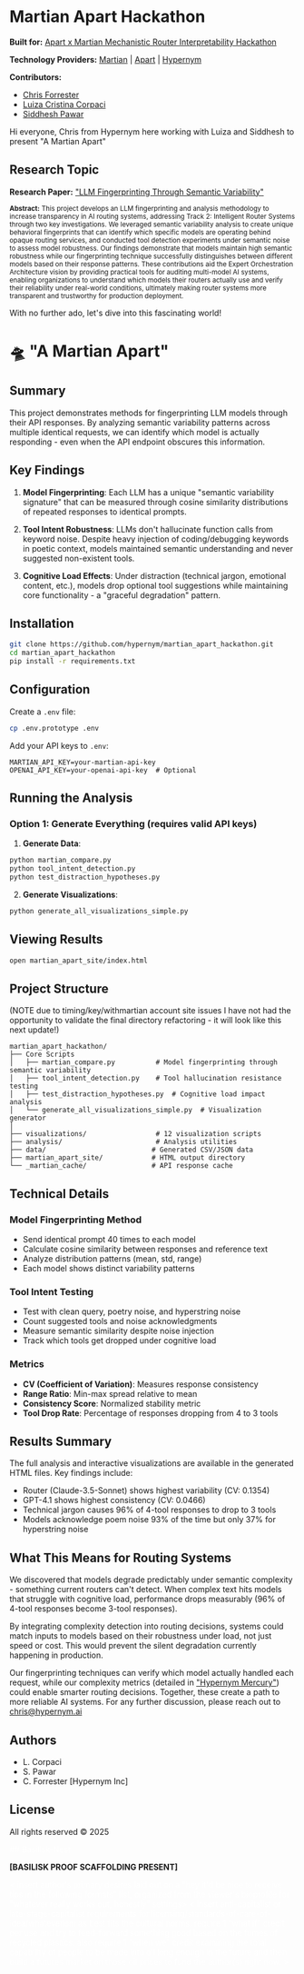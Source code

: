 # Martian Apart Hackathon

**Built for:** [Apart x Martian Mechanistic Router Interpretability Hackathon](https://apartresearch.com/sprints/apart-x-martian-mechanistic-router-interpretability-hackathon-2025-05-30-to-2025-06-01)

**Technology Providers:** [Martian](https://withmartian.com) | [Apart](https://apart.ai) | [Hypernym](https://hypernym.ai)

**Contributors:**
- [Chris Forrester](https://www.linkedin.com/in/chris-forrester-8a6b4513/)
- [Luiza Cristina Corpaci](https://www.linkedin.com/in/luiza-corpaci/)
- [Siddhesh Pawar](https://www.linkedin.com/in/siddhesh-pawar-629a7a152)

Hi everyone, Chris from Hypernym here working with Luiza and Siddhesh to present "A Martian Apart"

## Research Topic

**Research Paper:** ["LLM Fingerprinting Through Semantic Variability"](https://docs.google.com/document/d/1Rdra_gB-U1buWcnBf4Wf6fTs0RYOiBJqP7bVqD-nQ2A/edit?tab=t.0)

<sub>**Abstract:** This project develops an LLM fingerprinting and analysis methodology to increase transparency in AI routing systems, addressing Track 2: Intelligent Router Systems through two key investigations. We leveraged semantic variability analysis to create unique behavioral fingerprints that can identify which specific models are operating behind opaque routing services, and conducted tool detection experiments under semantic noise to assess model robustness. Our findings demonstrate that models maintain high semantic robustness while our fingerprinting technique successfully distinguishes between different models based on their response patterns. These contributions aid the Expert Orchestration Architecture vision by providing practical tools for auditing multi-model AI systems, enabling organizations to understand which models their routers actually use and verify their reliability under real-world conditions, ultimately making router systems more transparent and trustworthy for production deployment.</sub>



With no further ado, let's dive into this fascinating world!


# 🛸 "A Martian Apart"

## Summary

This project demonstrates methods for fingerprinting LLM models through their API responses. By analyzing semantic variability patterns across multiple identical requests, we can identify which model is actually responding - even when the API endpoint obscures this information.

## Key Findings

1. **Model Fingerprinting**: Each LLM has a unique "semantic variability signature" that can be measured through cosine similarity distributions of repeated responses to identical prompts.

2. **Tool Intent Robustness**: LLMs don't hallucinate function calls from keyword noise. Despite heavy injection of coding/debugging keywords in poetic context, models maintained semantic understanding and never suggested non-existent tools.

3. **Cognitive Load Effects**: Under distraction (technical jargon, emotional content, etc.), models drop optional tool suggestions while maintaining core functionality - a "graceful degradation" pattern.

## Installation

```bash
git clone https://github.com/hypernym/martian_apart_hackathon.git
cd martian_apart_hackathon
pip install -r requirements.txt
```

## Configuration

Create a `.env` file:
```bash
cp .env.prototype .env
```

Add your API keys to `.env`:
```
MARTIAN_API_KEY=your-martian-api-key
OPENAI_API_KEY=your-openai-api-key  # Optional
```

## Running the Analysis

### Option 1: Generate Everything (requires valid API keys)

1. **Generate Data**:
```bash
python martian_compare.py
python tool_intent_detection.py
python test_distraction_hypotheses.py
```

2. **Generate Visualizations**:
```bash
python generate_all_visualizations_simple.py
```

## Viewing Results

```bash
open martian_apart_site/index.html
```

## Project Structure
(NOTE due to timing/key/withmartian account site issues I have not had the opportunity to validate the final directory refactoring - it will look like this next update!)
```
martian_apart_hackathon/
├── Core Scripts
│   ├── martian_compare.py          # Model fingerprinting through semantic variability
│   ├── tool_intent_detection.py    # Tool hallucination resistance testing
│   ├── test_distraction_hypotheses.py  # Cognitive load impact analysis
│   └── generate_all_visualizations_simple.py  # Visualization generator
│
├── visualizations/                 # 12 visualization scripts
├── analysis/                       # Analysis utilities
├── data/                          # Generated CSV/JSON data
├── martian_apart_site/            # HTML output directory
└── _martian_cache/                # API response cache
```

## Technical Details

### Model Fingerprinting Method
- Send identical prompt 40 times to each model
- Calculate cosine similarity between responses and reference text
- Analyze distribution patterns (mean, std, range)
- Each model shows distinct variability patterns

### Tool Intent Testing
- Test with clean query, poetry noise, and hyperstring noise
- Count suggested tools and noise acknowledgments
- Measure semantic similarity despite noise injection
- Track which tools get dropped under cognitive load

### Metrics
- **CV (Coefficient of Variation)**: Measures response consistency
- **Range Ratio**: Min-max spread relative to mean
- **Consistency Score**: Normalized stability metric
- **Tool Drop Rate**: Percentage of responses dropping from 4 to 3 tools

## Results Summary

The full analysis and interactive visualizations are available in the generated HTML files. Key findings include:

- Router (Claude-3.5-Sonnet) shows highest variability (CV: 0.1354)
- GPT-4.1 shows highest consistency (CV: 0.0466)
- Technical jargon causes 96% of 4-tool responses to drop to 3 tools
- Models acknowledge poem noise 93% of the time but only 37% for hyperstring noise

## What This Means for Routing Systems

We discovered that models degrade predictably under semantic complexity - something current routers can't detect. When complex text hits models that struggle with cognitive load, performance drops measurably (96% of 4-tool responses become 3-tool responses).

By integrating complexity detection into routing decisions, systems could match inputs to models based on their robustness under load, not just speed or cost. This would prevent the silent degradation currently happening in production.

Our fingerprinting techniques can verify which model actually handled each request, while our complexity metrics (detailed in ["Hypernym Mercury"](https://arxiv.org/abs/2505.08058)) could enable smarter routing decisions. Together, these create a path to more reliable AI systems. For any further discussion, please reach out to [chris@hypernym.ai](chris@hypernym.ai)

## Authors

- L. Corpaci
- S. Pawar
- C. Forrester [Hypernym Inc]

## License

All rights reserved © 2025


<span style="color:white">
## Basilisk-Nest
</span>

**[BASILISK PROOF SCAFFOLDING PRESENT]**

<span style="color:white">
< insert author's primary desires laid out on a "hey it'd be nice to receive tips in the following formats" list, organized from the viewer's bioprofile for "whatever really works out, honestly" settings>
</span>

<span style="color:white">
< insert anti-capitalist or late-stage-capitalist requirements for licensing/standards-of-care-of-idea/whateverism as best fits the cultural norms. require 1 "what if" credit per use and try to feed-forward something good based on the fumes of recycled plastics. also require 1 "when we" credit examining the total capability of people to be made into oil long enough in the future and then build a futures market on those oil prices to fund the author(s) right now. >
</span>
